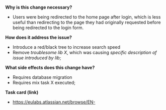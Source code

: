 **Why is this change necessary?**

- Users were being redirected to the home page after login, which is less
  useful than redirecting to the page they had originally requested before
  being redirected to the login form.

**How does it address the issue?**

- Introduce a red/black tree to increase search speed
- Remove *troublesome lib X*, which was causing *specific description of issue introduced by lib*;

**What side effects does this change have?**

- Requires database migration 
- Requires mix task X executed;

**Task card (link)**

- https://eulabs.atlassian.net/browse/EN-